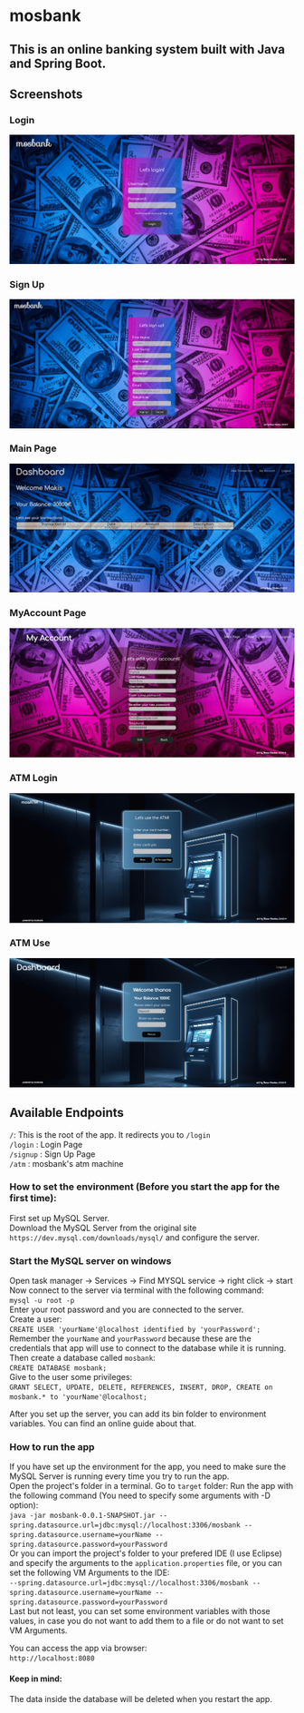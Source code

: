 # mosbank
## This is an online banking system built with Java and Spring Boot.
## Screenshots
### Login
![UserLogin](/screenshots/userLogin.png) <br>
### Sign Up
![UserSignUp](/screenshots/userSignUp.png) <br>
### Main Page
![Mainpage](/screenshots/mainPage.png) <br>
### MyAccount Page
![MyAccountPage](/screenshots/myAccountPage.png) <br>
### ATM Login
![AtmLogin](/screenshots/atmLogin.png) <br>
### ATM Use
![AtmUse](/screenshots/atmUse.png) <br>

## Available Endpoints

```/```: This is the root of the app. It redirects you to ```/login``` <br>
```/login``` : Login Page <br>
```/signup``` : Sign Up Page <br>
```/atm``` : mosbank's atm machine <br>

### How to set the environment (Before you start the app for the first time):

First set up MySQL Server. <br>
Download the MySQL Server from the original site ```https://dev.mysql.com/downloads/mysql/``` and configure the server.  <br>

### Start the MySQL server on windows

Open task manager -> Services -> Find MYSQL service -> right click -> start <br>
Now connect to the server via terminal with the following command: <br>
```mysql -u root -p``` <br>
Enter your root password and you are connected to the server. <br>
Create a user: <br>
```CREATE USER 'yourName'@localhost identified by 'yourPassword';``` <br>
Remember the ```yourName``` and ```yourPassword``` because these are the credentials that app will use to connect to the database while it is running. <br>
Then create a database called ```mosbank```: <br>
```CREATE DATABASE mosbank;``` <br>
Give to the user some privileges: <br>
```GRANT SELECT, UPDATE, DELETE, REFERENCES, INSERT, DROP, CREATE on mosbank.* to 'yourName'@localhost;``` <br>

After you set up the server, you can add its bin folder to environment variables. You can find an online guide about that. <br>

### How to run the app

If you have set up the environment for the app, you need to make sure the MySQL Server is running every time you try to run the app. <br>
Open the project's folder in a terminal. Go to ```target``` folder:
Run the app with the following command (You need to specify some arguments with -D option): <br>
```java -jar mosbank-0.0.1-SNAPSHOT.jar --spring.datasource.url=jdbc:mysql://localhost:3306/mosbank --spring.datasource.username=yourName --spring.datasource.password=yourPassword``` <br>
Or you can import the project's folder to your prefered IDE (I use Eclipse) and specify the arguments to the ```application.properties``` file, or you can
set the following VM Arguments to the IDE: <br>
```--spring.datasource.url=jdbc:mysql://localhost:3306/mosbank --spring.datasource.username=yourName --spring.datasource.password=yourPassword``` <br>
Last but not least, you can set some environment variables with those values, in case you do not want to add them to a file or do not want to set VM Arguments. <br>

You can access the app via browser: <br>
```http://localhost:8080``` <br>

<!-- ### Docker (Under Construction)
If you do not want to do all the previous steps to create the running environment, you can create some docker containers. <br>
Make sure you have Docker installed (on windows you need Docker Desktop). <br>
Open the project's folder to a terminal (make sure Docker Engine is running). <br>
Run the following commands: <br>
```cd filesForDocker``` <br>
Create MySQL container: <br>
```docker build -t mosbankdbimage -f DockerfileMySQL .``` <br>
```docker run -d --name mosbankdb mosbankdbimage``` <br>
Check if the container is running: <br>
```docker ps``` <br>
Create the Java Application Container: <br>
```docker build -t mosbankimage -f DockerfileJava ..``` <br>
```docker run -d --name mosbank mosbankimage``` <br>

Check container's ip: <br>
```docker inspect -f '{{range .NetworkSettings.Networks}}{{.IPAddress}}{{end}}' mosbankdb``` <br> -->

#### Keep in mind:
The data inside the database will be deleted when you restart the app. <br>

